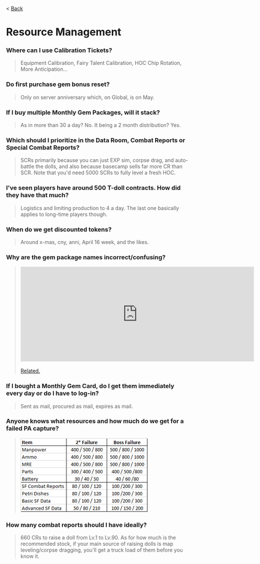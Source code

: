< [Back](/GFL/mainpage)

# Resource Management

### Where can I use Calibration Tickets?

> Equipment Calibration, Fairy Talent Calibration, HOC Chip Rotation, More Anticipation...

### Do first purchase gem bonus reset?

> Only on server anniversary which, on Global, is on May.

### If I buy multiple Monthly Gem Packages, will it stack?

> As in more than 30 a day? No. It being a 2 month distribution? Yes.

### Which should I prioritize in the Data Room, Combat Reports or Special Combat Reports?

> SCRs primarily because you can just EXP sim, corpse drag, and auto-battle the dolls, and also because basecamp sells far more CR than SCR. Note that you'd need 5000 SCRs to fully level a fresh HOC.

### I've seen players have around 500 T-doll contracts. How did they have that much?

> Logistics and limiting production to 4 a day. The last one basically applies to long-time players though.

### When do we get discounted tokens?

> Around x-mas, cny, anni, April 16 week, and the likes.

### Why are the gem package names incorrect/confusing?

> <iframe id="reddit-embed" src="https://www.redditmedia.com/r/girlsfrontline/comments/q1rscp/weekly_commanders_lounge_october_05_2021/hg41790/?depth=1&amp;showmore=false&amp;embed=true&amp;showmedia=false&amp;theme=dark" sandbox="allow-scripts allow-same-origin allow-popups" style="border: none;" height="259" width="640" scrolling="no"></iframe>
>
> [Related.](https://old.reddit.com/r/girlsfrontline/comments/mzjdl5/weekly_commanders_lounge_april_27_2021/gwrie7y/)

### If I bought a Monthly Gem Card, do I get them immediately every day or do I have to log-in?

> Sent as mail, procured as mail, expires as mail.

### Anyone knows what resources and how much do we get for a failed PA capture?

> ![](/GFL/assets/images/CaptureFail.png "Slashes are because probability")

### How many combat reports should I have ideally?

> 660 CRs to raise a doll from Lv.1 to Lv.90. As for how much is the recommended stock, if your main source of raising dolls is map leveling/corpse dragging, you'll get a truck load of them before you know it.